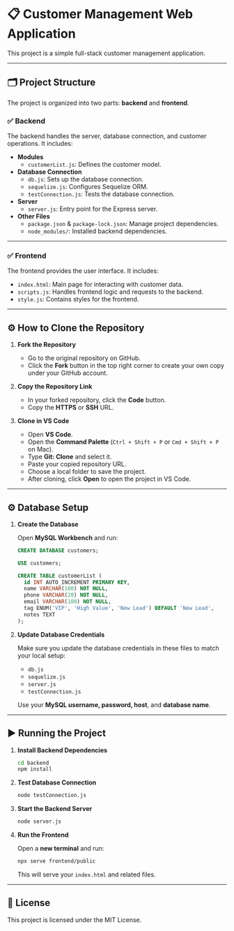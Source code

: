 # 📋 Customer Management Web Application

This project is a simple full-stack customer management application.

---

## 🗂️ Project Structure

The project is organized into two parts: **backend** and **frontend**.

### ✅ Backend

The backend handles the server, database connection, and customer operations. It includes:

- **Modules**
  - `customerList.js`: Defines the customer model.
- **Database Connection**
  - `db.js`: Sets up the database connection.
  - `sequelize.js`: Configures Sequelize ORM.
  - `testConnection.js`: Tests the database connection.
- **Server**
  - `server.js`: Entry point for the Express server.
- **Other Files**
  - `package.json` & `package-lock.json`: Manage project dependencies.
  - `node_modules/`: Installed backend dependencies.

---

### ✅ Frontend

The frontend provides the user interface. It includes:

- `index.html`: Main page for interacting with customer data.
- `scripts.js`: Handles frontend logic and requests to the backend.
- `style.js`: Contains styles for the frontend.

---

## ⚙️ How to Clone the Repository

1. **Fork the Repository**

   - Go to the original repository on GitHub.
   - Click the **Fork** button in the top right corner to create your own copy under your GitHub account.

2. **Copy the Repository Link**

   - In your forked repository, click the **Code** button.
   - Copy the **HTTPS** or **SSH** URL.

3. **Clone in VS Code**

   - Open **VS Code**.
   - Open the **Command Palette** (`Ctrl + Shift + P` or `Cmd + Shift + P` on Mac).
   - Type **Git: Clone** and select it.
   - Paste your copied repository URL.
   - Choose a local folder to save the project.
   - After cloning, click **Open** to open the project in VS Code.

---

## ⚙️ Database Setup

1. **Create the Database**

   Open **MySQL Workbench** and run:

   ```sql
   CREATE DATABASE customers;

   USE customers;

   CREATE TABLE customerList (
     id INT AUTO_INCREMENT PRIMARY KEY,
     name VARCHAR(100) NOT NULL,
     phone VARCHAR(20) NOT NULL,
     email VARCHAR(100) NOT NULL,
     tag ENUM('VIP', 'High Value', 'New Lead') DEFAULT 'New Lead',
     notes TEXT
   );


2. **Update Database Credentials**

   Make sure you update the database credentials in these files to match your local setup:

   * `db.js`
   * `sequelize.js`
   * `server.js`
   * `testConnection.js`

   Use your **MySQL username, password, host**, and **database name**.

---

## ▶️ Running the Project

1. **Install Backend Dependencies**

   ```bash
   cd backend
   npm install
   ```

2. **Test Database Connection**

   ```bash
   node testConnection.js
   ```

3. **Start the Backend Server**

   ```bash
   node server.js
   ```

4. **Run the Frontend**

   Open a **new terminal** and run:

   ```bash
   npx serve frontend/public
   ```

   This will serve your `index.html` and related files.

---

## 📜 License

This project is licensed under the MIT License.

